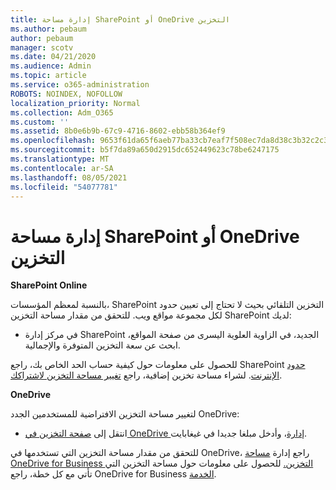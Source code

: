 ```yaml
---
title: إدارة مساحة SharePoint أو OneDrive التخزين
ms.author: pebaum
author: pebaum
manager: scotv
ms.date: 04/21/2020
ms.audience: Admin
ms.topic: article
ms.service: o365-administration
ROBOTS: NOINDEX, NOFOLLOW
localization_priority: Normal
ms.collection: Adm_O365
ms.custom: ''
ms.assetid: 8b0e6b9b-67c9-4716-8602-ebb58b364ef9
ms.openlocfilehash: 9653f61da65f6aeb77ba33cb7eaf7f508ec7da8d38c3b32c2c30ea519d31ada6
ms.sourcegitcommit: b5f7da89a650d2915dc652449623c78be6247175
ms.translationtype: MT
ms.contentlocale: ar-SA
ms.lasthandoff: 08/05/2021
ms.locfileid: "54077781"
---
```

# <a name="manage-your-sharepoint-or-onedrive-storage"></a>إدارة مساحة SharePoint أو OneDrive التخزين

 **SharePoint Online**
  
بالنسبة لمعظم المؤسسات، SharePoint التخزين التلقائي بحيث لا تحتاج إلى تعيين حدود لكل مجموعة مواقع ويب. للتحقق من مقدار مساحة التخزين SharePoint لديك:
  
- في مركز إدارة SharePoint الجديد، في الزاوية العلوية اليسرى من صفحة المواقع، ابحث عن سعة التخزين المتوفرة والإجمالية.
    
للحصول على معلومات حول كيفية حساب الحد الخاص بك، راجع SharePoint [حدود الإنترنت](https://go.microsoft.com/fwlink/p/?LinkID=856113). لشراء مساحة تخزين إضافية، راجع [تغيير مساحة التخزين لاشتراكك](https://go.microsoft.com/fwlink/?linkid=866428).
  
 **OneDrive**
  
لتغيير مساحة التخزين الافتراضية للمستخدمين الجدد OneDrive:
  
- انتقل إلى [صفحة التخزين في OneDrive إدارة](https://admin.onedrive.com/?v=StorageSettings)، وأدخل مبلغا جديدا في غيغابايت.
    
للتحقق من مقدار مساحة التخزين التي تستخدمها في OneDrive، راجع إدارة [مساحة OneDrive for Business التخزين.](https://go.microsoft.com/fwlink/?linkid=866429) للحصول على معلومات حول مساحة التخزين التي تأتي مع كل خطة، راجع OneDrive for Business [الخدمة](https://go.microsoft.com/fwlink/p/?LinkID=826071).
  

